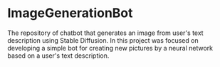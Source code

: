 # ImageGenerationBot
The repository of chatbot that generates an image from user's text description using Stable Diffusion. In this project was focused on developing a simple bot for creating new pictures by a neural network based on a user's text description.
